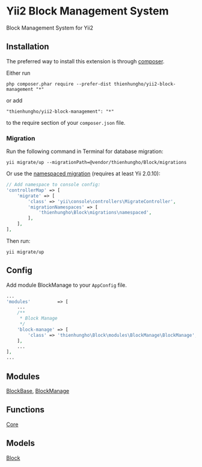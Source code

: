 Yii2 Block Management System
====================
Block Management System for Yii2

Installation
------------

The preferred way to install this extension is through [composer](http://getcomposer.org/download/).

Either run

```
php composer.phar require --prefer-dist thienhungho/yii2-block-management "*"
```

or add

```
"thienhungho/yii2-block-management": "*"
```

to the require section of your `composer.json` file.

### Migration

Run the following command in Terminal for database migration:

```
yii migrate/up --migrationPath=@vendor/thienhungho/Block/migrations
```

Or use the [namespaced migration](http://www.yiiframework.com/doc-2.0/guide-db-migrations.html#namespaced-migrations) (requires at least Yii 2.0.10):

```php
// Add namespace to console config:
'controllerMap' => [
    'migrate' => [
        'class' => 'yii\console\controllers\MigrateController',
        'migrationNamespaces' => [
            'thienhungho\Block\migrations\namespaced',
        ],
    ],
],
```

Then run:
```
yii migrate/up
```

Config
------------

Add module BlockManage to your `AppConfig` file.

```php
...
'modules'          => [
    ...
    /**
     * Block Manage
     */
    'block-manage' => [
        'class' => 'thienhungho\Block\modules\BlockManage\BlockManage',
    ],
    ...
],
...
```

Modules
------------

[BlockBase](https://github.com/thienhungho/yii2-block-management/tree/master/src/modules/BlockBase), [BlockManage](https://github.com/thienhungho/yii2-block-management/tree/master/src/modules/BlockManage)

Functions
------------

[Core](https://github.com/thienhungho/yii2-block-management/tree/master/src/functions/core.php)

Models
------------

[Block](https://github.com/thienhungho/yii2-block-management/tree/master/src/models/Block.php)
